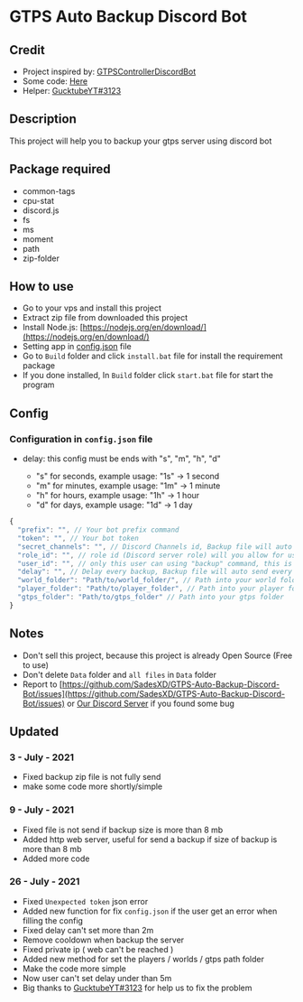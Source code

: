 # GTPS Auto Backup Discord Bot

## Credit

- Project inspired by: [GTPSControllerDiscordBot](https://github.com/GuckTubeYT/GTPSControllerDiscordBot)
- Some code: [Here](https://coderrocketfuel.com/article/get-the-total-size-of-all-files-in-a-directory-using-node-js)
- Helper: [GucktubeYT#3123](https://github.com/GuckTubeYT)

## Description

This project will help you to backup your gtps server using discord bot

## Package required

- common-tags
- cpu-stat
- discord.js
- fs
- ms
- moment
- path
- zip-folder

## How to use

- Go to your vps and install this project
- Extract zip file from downloaded this project
- Install Node.js: [https://nodejs.org/en/download/](https://nodejs.org/en/download/)
- Setting app in [config.json](#Config) file
- Go to `Build` folder and click `install.bat` file for install the requirement package
- If you done installed, In `Build` folder click `start.bat` file for start the program

## Config

### Configuration in `config.json` file

- delay: this config must be ends with "s", "m", "h", "d"

  - "s" for seconds, example usage: "1s" -> 1 second
  - "m" for minutes, example usage: "1m" -> 1 minute
  - "h" for hours, example usage: "1h" -> 1 hour
  - "d" for days, example usage: "1d" -> 1 day

```js
{
  "prefix": "", // Your bot prefix command
  "token": "", // Your bot token
  "secret_channels": "", // Discord Channels id, Backup file will auto send into this channel
  "role_id": "", // role id (Discord server role) will you allow for using backup command (Owner role id is recomended)
  "user_id": "", // only this user can using "backup" command, this is optional you can ignore this (optional)
  "delay": "", // Delay every backup, Backup file will auto send every (this delay config), example usage: "1s", "1m", "1h","1d"
  "world_folder": "Path/to/world_folder/", // Path into your world folder
  "player_folder": "Path/to/player_folder", // Path into your player folder
  "gtps_folder": "Path/to/gtps_folder" // Path into your gtps folder
}
```

## Notes

- Don't sell this project, because this project is already Open Source (Free to use)
- Don't delete `Data` folder and `all files` in `Data`
  folder
- Report to [https://github.com/SadesXD/GTPS-Auto-Backup-Discord-Bot/issues](https://github.com/SadesXD/GTPS-Auto-Backup-Discord-Bot/issues) or [Our Discord Server](https://discord.gg/Kj8TYuCjbU) if you found some bug

## Updated

<h3><b>3 - July - 2021</b></h3>

- Fixed backup zip file is not fully send
- make some code more shortly/simple

<h3><b>9 - July - 2021</b></h3>

- Fixed file is not send if backup size is more than 8 mb
- Added http web server, useful for send a backup if size of backup is more than 8 mb
- Added more code

<h3><b>26 - July - 2021</b></h3>

- Fixed `Unexpected token` json error
- Added new function for fix `config.json` if the user get an error when filling the config
- Fixed delay can't set more than 2m
- Remove cooldown when backup the server
- Fixed private ip ( web can't be reached )
- Added new method for set the players / worlds / gtps path folder
- Make the code more simple
- Now user can't set delay under than 5m
- Big thanks to [GucktubeYT#3123](https://github.com/GuckTubeYT) for help us to fix the problem
